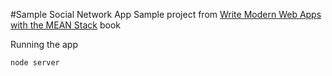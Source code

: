 #Sample Social Network App
Sample project from [Write Modern Web Apps with the MEAN Stack](http://www.amazon.com/Write-Modern-Apps-MEAN-Stack/dp/0133930157) book

Running the app
```
node server
```
